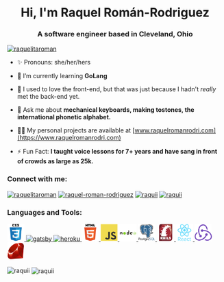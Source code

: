<h1 align="center">Hi, I'm Raquel Román-Rodriguez</h1>
<h3 align="center">A software engineer based in Cleveland, Ohio</h3>

<p align="left"> <a href="https://twitter.com/raquelitaroman" target="blank"><img src="https://img.shields.io/twitter/follow/raquelitaroman?logo=twitter&style=for-the-badge" alt="raquelitaroman" /></a> </p>

- ✨ Pronouns: she/her/hers

- 🌱 I’m currently learning **GoLang**

- 💅 I used to love the front-end, but that was just because I hadn't *really* met the back-end yet.

- 💬 Ask me about **mechanical keyboards, making tostones, the international phonetic alphabet.**

- 👨‍💻 My personal projects are available at [www.raquelromanrodri.com](https://www.raquelromanrodri.com)

- ⚡ Fun Fact: **I taught voice lessons for 7+ years and have sang in front of crowds as large as 25k.**

<h3 align="left">Connect with me:</h3>
<p align="left">
<a href="https://twitter.com/raquelitaroman" target="blank"><img align="center" src="https://raw.githubusercontent.com/rahuldkjain/github-profile-readme-generator/master/src/images/icons/Social/twitter.svg" alt="raquelitaroman" height="30" width="40" /></a>
<a href="https://linkedin.com/in/raquel-roman-rodriguez" target="blank"><img align="center" src="https://raw.githubusercontent.com/rahuldkjain/github-profile-readme-generator/master/src/images/icons/Social/linked-in-alt.svg" alt="raquel-roman-rodriguez" height="30" width="40" /></a>
<a href="https://dev.to/raquii" target="blank"><img align="center" src="https://cdn.jsdelivr.net/npm/simple-icons@3.0.1/icons/dev-dot-to.svg" alt="raquii" height="30" width="40" /></a>
<a href="https://www.leetcode.com/raquii" target="blank"><img align="center" src="https://raw.githubusercontent.com/rahuldkjain/github-profile-readme-generator/master/src/images/icons/Social/leet-code.svg" alt="raquii" height="30" width="40" /></a>
</p>

<h3 align="left">Languages and Tools:</h3>
<p align="left"> <a href="https://www.w3schools.com/css/" target="_blank" rel="noreferrer"> <img src="https://raw.githubusercontent.com/devicons/devicon/master/icons/css3/css3-original-wordmark.svg" alt="css3" width="40" height="40"/> </a> <a href="https://www.gatsbyjs.com/" target="_blank" rel="noreferrer"> <img src="https://www.vectorlogo.zone/logos/gatsbyjs/gatsbyjs-icon.svg" alt="gatsby" width="40" height="40"/> </a> <a href="https://heroku.com" target="_blank" rel="noreferrer"> <img src="https://www.vectorlogo.zone/logos/heroku/heroku-icon.svg" alt="heroku" width="40" height="40"/> </a> <a href="https://www.w3.org/html/" target="_blank" rel="noreferrer"> <img src="https://raw.githubusercontent.com/devicons/devicon/master/icons/html5/html5-original-wordmark.svg" alt="html5" width="40" height="40"/> </a> <a href="https://developer.mozilla.org/en-US/docs/Web/JavaScript" target="_blank" rel="noreferrer"> <img src="https://raw.githubusercontent.com/devicons/devicon/master/icons/javascript/javascript-original.svg" alt="javascript" width="40" height="40"/> </a> <a href="https://nodejs.org" target="_blank" rel="noreferrer"> <img src="https://raw.githubusercontent.com/devicons/devicon/master/icons/nodejs/nodejs-original-wordmark.svg" alt="nodejs" width="40" height="40"/> </a> <a href="https://www.postgresql.org" target="_blank" rel="noreferrer"> <img src="https://raw.githubusercontent.com/devicons/devicon/master/icons/postgresql/postgresql-original-wordmark.svg" alt="postgresql" width="40" height="40"/> </a> <a href="https://rubyonrails.org" target="_blank" rel="noreferrer"> <img src="https://raw.githubusercontent.com/devicons/devicon/master/icons/rails/rails-original-wordmark.svg" alt="rails" width="40" height="40"/> </a> <a href="https://reactjs.org/" target="_blank" rel="noreferrer"> <img src="https://raw.githubusercontent.com/devicons/devicon/master/icons/react/react-original-wordmark.svg" alt="react" width="40" height="40"/> </a> <a href="https://redux.js.org" target="_blank" rel="noreferrer"> <img src="https://raw.githubusercontent.com/devicons/devicon/master/icons/redux/redux-original.svg" alt="redux" width="40" height="40"/> </a> <a href="https://www.ruby-lang.org/en/" target="_blank" rel="noreferrer"> <img src="https://raw.githubusercontent.com/devicons/devicon/master/icons/ruby/ruby-original.svg" alt="ruby" width="40" height="40"/> </a> </p>

<p><img align="left" src="https://github-readme-stats.vercel.app/api/top-langs?username=raquii&show_icons=true&locale=en&layout=compact" alt="raquii" /></p>

<p>&nbsp;<img align="center" src="https://github-readme-stats.vercel.app/api?username=raquii&show_icons=true&locale=en" alt="raquii" /></p>


